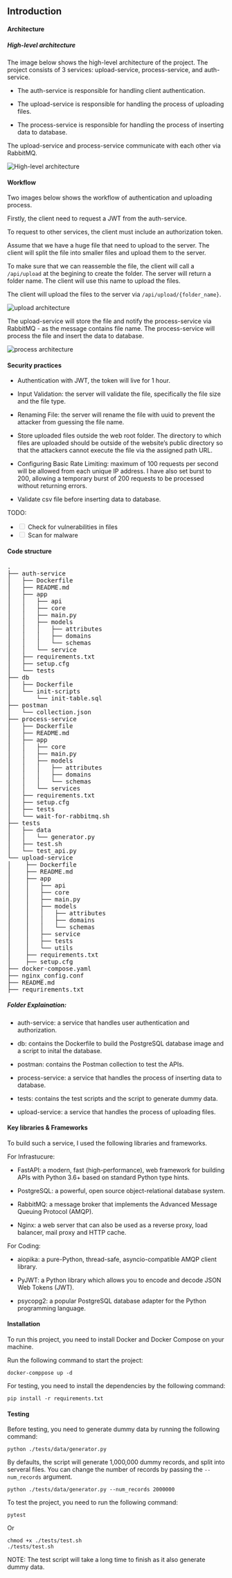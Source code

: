 ## Introduction

#### Architecture

##### High-level architecture

The image below shows the high-level architecture of the project. The project consists of 3 services: upload-service, process-service, and auth-service.

- The auth-service is responsible for handling client authentication.

- The upload-service is responsible for handling the process of uploading files.

- The process-service is responsible for handling the process of inserting data to database.

The upload-service and process-service communicate with each other via RabbitMQ.

![High-level architecture](./images/high-level-architecture.png)

#### Workflow

Two images below shows the workflow of authentication and uploading process.

Firstly, the client need to request a JWT from the auth-service.

To request to other services, the client must include an authorization token.

Assume that we have a huge file that need to upload to the server. The client will split the file into smaller files and upload them to the server.

To make sure that we can reassemble the file, the client will call a `/api/upload` at the begining to create the folder. The server will return a folder name. The client will use this name to upload the files.

The client will upload the files to the server via `/api/upload/{folder_name}`.

![upload architecture](./images/upload-architecture.png)


The upload-service will store the file and notify the process-service via RabbitMQ - as the message contains file name. The process-service will process the file and insert the data to database.

![process architecture](./images/process-architecture.png)

#### Security practices

- Authentication with JWT, the token will live for 1 hour.

- Input Validation: the server will validate the file, specifically the file size and the file type.

- Renaming File: the server will rename the file with uuid to prevent the attacker from guessing the file name.

- Store uploaded files outside the web root folder. The directory to which files are uploaded should be outside of the website’s public directory so that the attackers cannot execute the file via the assigned path URL.

- Configuring Basic Rate Limiting: maximum of 100 requests per second will be allowed from each unique IP address. I have also set burst to 200, allowing a temporary burst of 200 requests to be processed without returning errors.

- Validate csv file before inserting data to database.

TODO:

- <input type="checkbox" disabled /> Check for vulnerabilities in files
- <input type="checkbox" disabled /> Scan for malware

#### Code structure

<pre>
.
├── auth-service
│   ├── Dockerfile
│   ├── README.md
│   ├── app
│   │   ├── api
│   │   ├── core
│   │   ├── main.py
│   │   ├── models
│   │   │   ├── attributes
│   │   │   ├── domains
│   │   │   └── schemas
│   │   └── service
│   ├── requirements.txt
│   ├── setup.cfg
│   └── tests
├── db
│   ├── Dockerfile
│   └── init-scripts
│       └── init-table.sql
├── postman
│   └── collection.json
├── process-service
│   ├── Dockerfile
│   ├── README.md
│   ├── app
│   │   ├── core
│   │   ├── main.py
│   │   ├── models
│   │   │   ├── attributes
│   │   │   ├── domains
│   │   │   └── schemas
│   │   └── services
│   ├── requirements.txt
│   ├── setup.cfg
│   ├── tests
│   └── wait-for-rabbitmq.sh
├── tests
│   ├── data
│   │   └── generator.py
│   ├── test.sh
│   └── test_api.py
└── upload-service
│    ├── Dockerfile
│    ├── README.md
│    ├── app
│    │   ├── api
│    │   ├── core
│    │   ├── main.py
│    │   ├── models
│    │   │   ├── attributes
│    │   │   ├── domains
│    │   │   └── schemas
│    │   ├── service
│    │   ├── tests
│    │   └── utils
│    ├── requirements.txt
│    ├── setup.cfg
├── docker-compose.yaml
├── nginx_config.conf
├── README.md
├── requrirements.txt
</pre>

##### Folder Explaination:

- auth-service: a service that handles user authentication and authorization.

- db: contains the Dockerfile to build the PostgreSQL database image and a script to inital the database.

- postman: contains the Postman collection to test the APIs.

- process-service: a service that handles the process of inserting data to database.

- tests: contains the test scripts and the script to generate dummy data.

- upload-service: a service that handles the process of uploading files.


#### Key libraries & Frameworks

To build such a service, I used the following libraries and frameworks.

For Infrastucure:

- FastAPI: a modern, fast (high-performance), web framework for building APIs with Python 3.6+ based on standard Python type hints.

- PostgreSQL: a powerful, open source object-relational database system.

- RabbitMQ: a message broker that implements the Advanced Message Queuing Protocol (AMQP).

- Nginx: a web server that can also be used as a reverse proxy, load balancer, mail proxy and HTTP cache.

For Coding:

- aiopika: a pure-Python, thread-safe, asyncio-compatible AMQP client library.

- PyJWT: a Python library which allows you to encode and decode JSON Web Tokens (JWT).

- psycopg2: a popular PostgreSQL database adapter for the Python programming language.


#### Installation

To run this project, you need to install Docker and Docker Compose on your machine.

Run the following command to start the project:

```
docker-comppose up -d
```

For testing, you need to install the dependencies by the following command:

```
pip install -r requirements.txt
```


#### Testing

Before testing, you need to generate dummy data by running the following command:


```
python ./tests/data/generator.py
```

By defaults, the script will generate 1,000,000 dummy records, and split into serveral files. You can change the number of records by passing the `--num_records` argument.

```
python ./tests/data/generator.py --num_records 2000000
```

To test the project, you need to run the following command:

```
pytest
```

Or

```
chmod +x ./tests/test.sh
./tests/test.sh
```

NOTE: The test script will take a long time to finish as it also generate dummy data.
